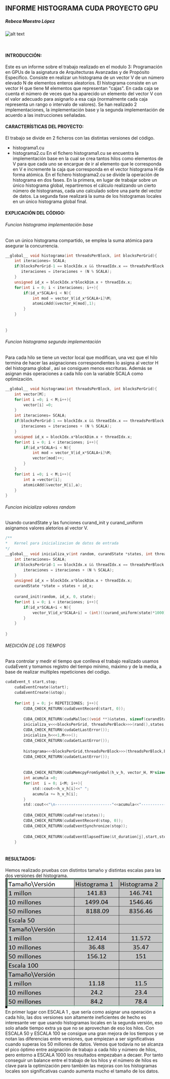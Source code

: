 ## INFORME HISTOGRAMA CUDA PROYECTO GPU

##### Rebeca Maestro López

![alt text](imagen.png)

<div style="page-break-after: always; visibility: hidden"> 
\pagebreak 
</div>

#### INTRODUCCIÓN:
Este es un informe sobre el trabajo realizado en el modulo 3: Programación en GPUs de la asignatura de Arquitecturas Avanzadas y de Propósito Específico. Consiste en realizar un histograma de un vector V de un número elevado N de elementos enteros aleatorios. 
El histograma consiste en un vector H que tiene M elementos que representan "cajas". En cada caja se cuenta el número de veces que ha aparecido un elemento del vector V con el valor adecuado para asignarlo a esa caja (normalmente cada caja representa un rango o intervalo de valores). 
Se han realizado 2 implementaciones, la implementación base y la segunda implementación de acuerdo a las instrucciones señaladas.

#### CARACTERÍSTICAS DEL PROYECTO:
El trabajo se divide en 2 ficheros con las distintas versiones del código.
- histograma1.cu
- histograma2.cu
En el fichero histograma1.cu se encuentra la implementación base en la cual se crea tantos hilos como elementos de V para que cada uno se encargue de ir al elemento que le corresponda en V e incremente la caja que corresponda en el vector histograma H de forma atómica.
En el fichero histograma2.cu se divide la operación de histograma en dos fases. En la primera, en lugar de trabajar sobre un único histograma global, repartiremos el cálculo realizando un cierto número de histogramas, cada uno calculado sobre una parte del vector de datos. La segunda fase realizará la suma de los histogramas locales en un único histograma global final.


#### EXPLICACIÓN DEL CÓDIGO:

###### Funcion histograma implementación base

Con un único histograma compartido, se emplea la suma atómica para asegurar la concurrencia.

```c 
__global__ void histograma(int threadsPerBlock, int blocksPerGrid){
    int iteraciones= SCALA;
    if(blocksPerGrid-1 == blockIdx.x && threadIdx.x == threadsPerBlock -1){
       iteraciones = iteraciones + (N % SCALA);
    }
    unsigned id_x = blockIdx.x*blockDim.x + threadIdx.x;
    for(int i = 0; i < iteraciones; i++){
        if(id_x*SCALA+i < N){
            int mod = vector_V[id_x*SCALA+i]%M;
            atomicAdd(&vector_H[mod],1);
        }
    }


}

```
###### Funcion histograma segunda implementación

Para cada hilo se tiene un vector local que modifican, una vez que el hilo termina de hacer las asignaciones correspondientes lo asigna al vector H del histograma global , así se consiguen menos escrituras. Además se asignan más operaciones a cada hilo con la variable SCALA como optimización.

```c 
__global__ void histograma(int threadsPerBlock, int blocksPerGrid){
    int vector[M];
    for(int i =0; i < M;i++){
        vector[i] =0;
    }
    int iteraciones= SCALA;
    if(blocksPerGrid-1 == blockIdx.x && threadIdx.x == threadsPerBlock -1){
       iteraciones = iteraciones + (N % SCALA);
    }
    unsigned id_x = blockIdx.x*blockDim.x + threadIdx.x;
    for(int i = 0; i < iteraciones; i++){
        if(id_x*SCALA+i < N){
            int mod = vector_V[id_x*SCALA+i]%M;
            vector[mod]++;
        }
    }
    for(int i =0; i < M;i++){
        int a =vector[i];
        atomicAdd(&vector_H[i],a);
    }
}

```
###### Funcion inicializa valores random
Usando curandState y las funciones curand_init y curand_uniform asignamos valores aletorios al vector V.
```c 
/**
*   Kernel para inicializacion de datos de entrada
*/
__global__ void inicializa_v(int random, curandState *states, int threadsPerBlock, int blocksPerGrid){
    int iteraciones= SCALA;
    if(blocksPerGrid-1 == blockIdx.x && threadIdx.x == threadsPerBlock -1){
        iteraciones = iteraciones + (N % SCALA);
    }
    unsigned id_x = blockIdx.x*blockDim.x + threadIdx.x;
    curandState *state = states + id_x;

    curand_init(random, id_x, 0, state);
    for(int i = 0; i < iteraciones; i++){
        if(id_x*SCALA+i < N){
            vector_V[id_x*SCALA+i] = (int)((curand_uniform(state)*1000)) % M;
        }
    }

}

```
###### MEDICIÓN DE LOS TIEMPOS
Para controlar y medir el tiempo que conlleva el trabajo realizado usamos cudaEvent y tomamos registro del tiempo mínimo, máximo y de la media, a base de realizar multiples repeticiones del codigo.
```c 
cudaEvent_t start,stop;
    cudaEventCreate(&start);
    cudaEventCreate(&stop);

    for(int j = 0; j< REPETICIONES; j++){
        CUDA_CHECK_RETURN(cudaEventRecord(start, 0));

        CUDA_CHECK_RETURN(cudaMalloc((void **)&states, sizeof(curandState) * threadsPerBlock  * blocksPerGrid));
        inicializa_v<<<blocksPerGrid, threadsPerBlock>>>(rand(),states, threadsPerBlock,blocksPerGrid);
        CUDA_CHECK_RETURN(cudaGetLastError());
        inicializa_h<<<1,M>>>();
        CUDA_CHECK_RETURN(cudaGetLastError());

        histograma<<<blocksPerGrid,threadsPerBlock>>>(threadsPerBlock,blocksPerGrid);
        CUDA_CHECK_RETURN(cudaGetLastError());

    
        CUDA_CHECK_RETURN(cudaMemcpyFromSymbol(h_v_h, vector_H, M*sizeof(int)));
        int acumula =0;
        for(int  i = 0; i<M; i++){
            std::cout<<h_v_h[i]<<" ";
            acumula += h_v_h[i];
        }
        std::cout<<"\n-------------------------"<<acumula<<"-----------------------------------\n";
       
        CUDA_CHECK_RETURN(cudaFree(states));
        CUDA_CHECK_RETURN(cudaEventRecord(stop, 0));
        CUDA_CHECK_RETURN(cudaEventSynchronize(stop));

        CUDA_CHECK_RETURN(cudaEventElapsedTime(&t_duration[j],start,stop));  
    }



```



#### RESULTADOS:
Hemos realizado pruebas con distintos tamaño y distintas escalas para las dos versiones del histograma.
![alt text](Imagen1.png)
En primer lugar con ESCALA 1 , que sería como asignar una operación a cada hilo, las dos versiones son altamente ineficientes de hecho es interesante ver que usando histogramas locales en la segunda versión, eso solo añade tiempo extra ya que no se aprovechan de eso los hilos.
Con ESCALA 50 y ESCALA 100 se consigue una gran mejora de los tiempos y se notan las diferencias entre versiones, que empiezan a ser significativas cuando superas los 50 millones de datos. Vemos que todavía no se alcanza el pico óptimo entre asignación de trabajo a cada hilo y número de hilos, pero entorno a ESCALA  1000 los resultados empezaban a decaer.
Por tanto conseguir un balance entre el trabajo de los hilos y el número de hilos es clave para la optimización pero también las mejoras con los histogramas locales son significativas cuando aumenta mucho el tamaño de los datos.

